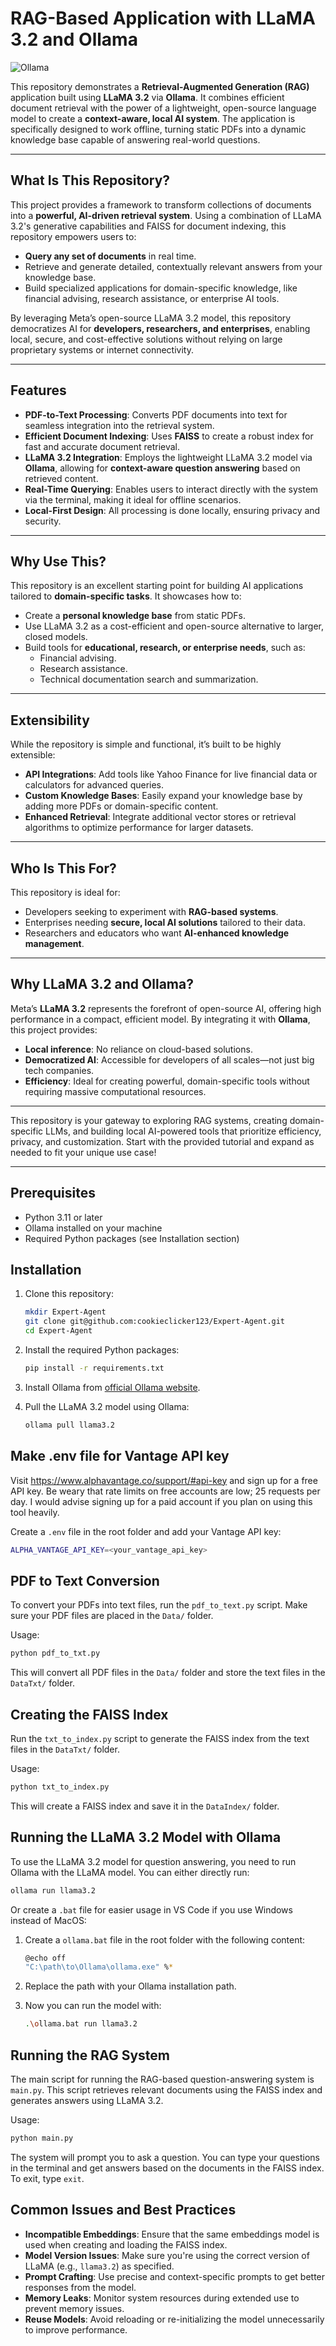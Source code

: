 # RAG-Based Application with LLaMA 3.2 and Ollama

![Ollama](images/ollama.png "RAG System Overview")

This repository demonstrates a **Retrieval-Augmented Generation (RAG)** application built using **LLaMA 3.2** via **Ollama**. It combines efficient document retrieval with the power of a lightweight, open-source language model to create a **context-aware, local AI system**. The application is specifically designed to work offline, turning static PDFs into a dynamic knowledge base capable of answering real-world questions.

---

## What Is This Repository?

This project provides a framework to transform collections of documents into a **powerful, AI-driven retrieval system**. Using a combination of LLaMA 3.2's generative capabilities and FAISS for document indexing, this repository empowers users to:

- **Query any set of documents** in real time.
- Retrieve and generate detailed, contextually relevant answers from your knowledge base.
- Build specialized applications for domain-specific knowledge, like financial advising, research assistance, or enterprise AI tools.

By leveraging Meta’s open-source LLaMA 3.2 model, this repository democratizes AI for **developers, researchers, and enterprises**, enabling local, secure, and cost-effective solutions without relying on large proprietary systems or internet connectivity.

---

## Features

- **PDF-to-Text Processing**: Converts PDF documents into text for seamless integration into the retrieval system.
- **Efficient Document Indexing**: Uses **FAISS** to create a robust index for fast and accurate document retrieval.
- **LLaMA 3.2 Integration**: Employs the lightweight LLaMA 3.2 model via **Ollama**, allowing for **context-aware question answering** based on retrieved content.
- **Real-Time Querying**: Enables users to interact directly with the system via the terminal, making it ideal for offline scenarios.
- **Local-First Design**: All processing is done locally, ensuring privacy and security.

---

## Why Use This?

This repository is an excellent starting point for building AI applications tailored to **domain-specific tasks**. It showcases how to:

- Create a **personal knowledge base** from static PDFs.
- Use LLaMA 3.2 as a cost-efficient and open-source alternative to larger, closed models.
- Build tools for **educational, research, or enterprise needs**, such as:
  - Financial advising.
  - Research assistance.
  - Technical documentation search and summarization.

---

## Extensibility

While the repository is simple and functional, it’s built to be highly extensible:

- **API Integrations**: Add tools like Yahoo Finance for live financial data or calculators for advanced queries.
- **Custom Knowledge Bases**: Easily expand your knowledge base by adding more PDFs or domain-specific content.
- **Enhanced Retrieval**: Integrate additional vector stores or retrieval algorithms to optimize performance for larger datasets.

---

## Who Is This For?

This repository is ideal for:

- Developers seeking to experiment with **RAG-based systems**.
- Enterprises needing **secure, local AI solutions** tailored to their data.
- Researchers and educators who want **AI-enhanced knowledge management**.

---

## Why LLaMA 3.2 and Ollama?

Meta’s **LLaMA 3.2** represents the forefront of open-source AI, offering high performance in a compact, efficient model. By integrating it with **Ollama**, this project provides:

- **Local inference**: No reliance on cloud-based solutions.
- **Democratized AI**: Accessible for developers of all scales—not just big tech companies.
- **Efficiency**: Ideal for creating powerful, domain-specific tools without requiring massive computational resources.

---

This repository is your gateway to exploring RAG systems, creating domain-specific LLMs, and building local AI-powered tools that prioritize efficiency, privacy, and customization. Start with the provided tutorial and expand as needed to fit your unique use case!

---

## Prerequisites

- Python 3.11 or later
- Ollama installed on your machine
- Required Python packages (see Installation section)

## Installation

1. Clone this repository:

    ```bash
    mkdir Expert-Agent
    git clone git@github.com:cookieclicker123/Expert-Agent.git
    cd Expert-Agent
    ```

2. Install the required Python packages:

    ```bash
    pip install -r requirements.txt
    ```

3. Install Ollama from [official Ollama website](https://ollama.com/).

4. Pull the LLaMA 3.2 model using Ollama:

    ```bash
    ollama pull llama3.2
    ```

## Make .env file for Vantage API key

Visit https://www.alphavantage.co/support/#api-key and sign up for a free API key.
Be weary that rate limits on free accounts are low; 25 requests per day. I would advise signing up for a paid account if you plan on using this tool heavily.

Create a `.env` file in the root folder and add your Vantage API key:

```bash
ALPHA_VANTAGE_API_KEY=<your_vantage_api_key>
```

## PDF to Text Conversion

To convert your PDFs into text files, run the `pdf_to_text.py` script. Make sure your PDF files are placed in the `Data/` folder.

Usage:

```bash
python pdf_to_txt.py
```

This will convert all PDF files in the `Data/` folder and store the text files in the `DataTxt/` folder.

## Creating the FAISS Index

Run the `txt_to_index.py` script to generate the FAISS index from the text files in the `DataTxt/` folder.

Usage:

```bash
python txt_to_index.py
```

This will create a FAISS index and save it in the `DataIndex/` folder.

## Running the LLaMA 3.2 Model with Ollama

To use the LLaMA 3.2 model for question answering, you need to run Ollama with the LLaMA model. You can either directly run:

```bash
ollama run llama3.2
```

Or create a `.bat` file for easier usage in VS Code if you use Windows instead of MacOS:

1. Create a `ollama.bat` file in the root folder with the following content:

    ```bash
    @echo off
    "C:\path\to\Ollama\ollama.exe" %*
    ```

2. Replace the path with your Ollama installation path.

3. Now you can run the model with:

    ```bash
    .\ollama.bat run llama3.2
    ```

## Running the RAG System

The main script for running the RAG-based question-answering system is `main.py`. This script retrieves relevant documents using the FAISS index and generates answers using LLaMA 3.2.

Usage:

```bash
python main.py
```

The system will prompt you to ask a question. You can type your questions in the terminal and get answers based on the documents in the FAISS index. To exit, type `exit`.

## Common Issues and Best Practices

- **Incompatible Embeddings**: Ensure that the same embeddings model is used when creating and loading the FAISS index.
- **Model Version Issues**: Make sure you're using the correct version of LLaMA (e.g., `llama3.2`) as specified.
- **Prompt Crafting**: Use precise and context-specific prompts to get better responses from the model.
- **Memory Leaks**: Monitor system resources during extended use to prevent memory issues.
- **Reuse Models**: Avoid reloading or re-initializing the model unnecessarily to improve performance.
